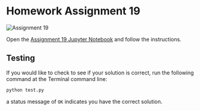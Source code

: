 # Homework Assignment 19

![Assignment 19](https://github.com/PGE323M/assignment19-solution/workflows/.github/workflows/main.yml/badge.svg)

Open the [Assignment 19 Jupyter Notebook](assignment19.ipynb) and follow the instructions.

## Testing

If you would like to check to see if your solution is correct, run the following command at the Terminal command line:

```bash
python test.py
```

a status message of `OK` indicates you have the correct solution.
